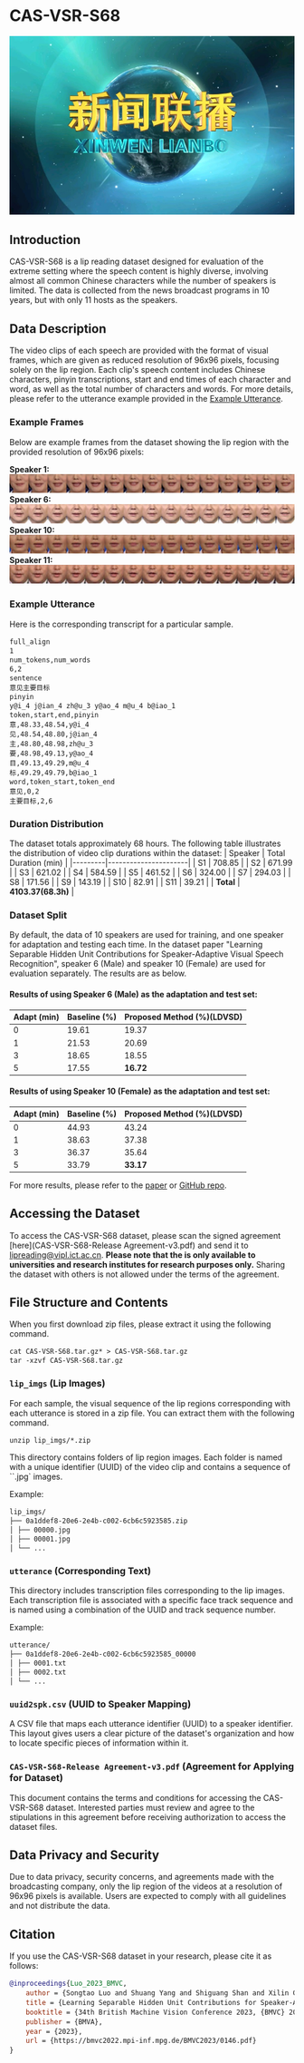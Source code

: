 # CAS-VSR-S68
![Cover Image](images/cover.jpg)
## Introduction
CAS-VSR-S68 is a lip reading dataset designed for evaluation of the extreme setting where the speech content is highly diverse, involving almost all common Chinese characters while the number of speakers is limited. The data is collected from the news broadcast programs in 10 years, but with only 11 hosts as the speakers.  

## Data Description
The video clips of each speech are provided with the format of visual frames, which are given as reduced resolution of 96x96 pixels, focusing solely on the lip region. 
Each clip's speech content includes Chinese characters, pinyin transcriptions, start and end times of each character and word, as well as the total number of characters and words. For more details, please refer to the utterance example provided in the [Example Utterance](###Example-Utterance).

### Example Frames
Below are example frames from the dataset showing the lip region with the provided resolution of 96x96 pixels:

**Speaker 1:**
![Example Image 1](images/S1.jpg)
**Speaker 6:**
![Example Image 2](images/S6.jpg)
**Speaker 10:**
![Example Image 3](images/S10.jpg)
**Speaker 11:**
![Example Image 4](images/S11.jpg)
### Example Utterance
Here is the corresponding transcript for a particular sample.
```
full_align
1
num_tokens,num_words
6,2
sentence
意见主要目标
pinyin
y@i_4 j@ian_4 zh@u_3 y@ao_4 m@u_4 b@iao_1
token,start,end,pinyin
意,48.33,48.54,y@i_4
见,48.54,48.80,j@ian_4
主,48.80,48.98,zh@u_3
要,48.98,49.13,y@ao_4
目,49.13,49.29,m@u_4
标,49.29,49.79,b@iao_1
word,token_start,token_end
意见,0,2
主要目标,2,6
```

### Duration Distribution
The dataset totals approximately 68 hours. The following table illustrates the distribution of video clip durations within the dataset:
| Speaker | Total Duration (min) |
|---------|----------------------|
| S1      | 708.85               |
| S2      | 671.99               |
| S3      | 621.02               |
| S4      | 584.59               |
| S5      | 461.52               |
| S6      | 324.00               |
| S7      | 294.03               |
| S8      | 171.56               |
| S9      | 143.19               |
| S10     | 82.91                |
| S11     | 39.21                |
| **Total** | **4103.37(68.3h)**       |

### Dataset Split
By default, the data of 10 speakers are used for training, and one speaker for adaptation and testing each time.  In the dataset paper  "Learning Separable Hidden Unit Contributions for Speaker-Adaptive Visual Speech Recognition", speaker 6 (Male) and speaker 10 (Female) are used for evaluation separately. The results are as below.


#### Results of using Speaker 6 (Male) as the adaptation and test set:
| Adapt (min) | Baseline (%) | Proposed Method (%)(LDVSD) |
|-------------|--------------|---------------------|
| 0                  | 19.61    | 19.37           |
| 1                  | 21.53    | 20.69           |
| 3                  | 18.65    | 18.55           |
| 5                  | 17.55    | **16.72**           |

#### Results of using Speaker 10 (Female) as the adaptation and test set:
| Adapt (min) | Baseline (%) | Proposed Method (%)(LDVSD) |
|-------------|--------------|---------------------|
| 0           | 44.93        | 43.24               |
| 1           | 38.63        | 37.38               |
| 3           | 36.37        | 35.64               |
| 5           | 33.79        | **33.17**               |

For more results, please refer to the [paper](https://arxiv.org/abs/2310.05058) or [GitHub repo](https://github.com/jinchiniao/LSHUC).

## Accessing the Dataset

To access the CAS-VSR-S68 dataset, please scan the signed agreement [here](CAS-VSR-S68-Release Agreement-v3.pdf) and send it to [lipreading@vipl.ict.ac.cn](mailto:lipreading@vipl.ict.ac.cn). **Please note that the is only available to universities and research institutes for research purposes only.** Sharing the dataset with others is not allowed under the terms of the agreement.

## File Structure and Contents
When you first download zip files, please extract it using the following command.
```
cat CAS-VSR-S68.tar.gz* > CAS-VSR-S68.tar.gz
tar -xzvf CAS-VSR-S68.tar.gz 
```
### `lip_imgs` (Lip Images) 
For each sample, the visual sequence of the lip regions corresponding with each utterance is stored in a zip file. You can extract them with the following command.
```
unzip lip_imgs/*.zip
```
This directory contains folders of lip region images. Each folder is named with a unique identifier (UUID) of the video clip and contains a sequence of ``.jpg` images.


Example:
```
lip_imgs/
├── 0a1ddef8-20e6-2e4b-c002-6cb6c5923585.zip
│ ├── 00000.jpg
│ ├── 00001.jpg
│ └── ...
```
### `utterance` (Corresponding Text) 
This directory includes transcription files corresponding to the lip images. Each transcription file is associated with a specific face track sequence and is named using a combination of the UUID and track sequence number.

Example:
```
utterance/
├── 0a1ddef8-20e6-2e4b-c002-6cb6c5923585_00000
│ ├── 0001.txt
│ ├── 0002.txt
│ └── ...
```
### `uuid2spk.csv` (UUID to Speaker Mapping)
A CSV file that maps each utterance identifier (UUID) to a speaker identifier.
This layout gives users a clear picture of the dataset's organization and how to locate specific pieces of information within it.

### `CAS-VSR-S68-Release Agreement-v3.pdf` (Agreement for Applying for Dataset)
This document contains the terms and conditions for accessing the CAS-VSR-S68 dataset. Interested parties must review and agree to the stipulations in this agreement before receiving authorization to access the dataset files.

## Data Privacy and Security
Due to data privacy, security concerns, and agreements made with the broadcasting company, only the lip region of the videos at a resolution of 96x96 pixels is available. Users are expected to comply with all guidelines and not distribute the data.

## Citation
If you use the CAS-VSR-S68 dataset in your research, please cite it as follows:
```bibtex
@inproceedings{Luo_2023_BMVC,
    author = {Songtao Luo and Shuang Yang and Shiguang Shan and Xilin Chen},
    title = {Learning Separable Hidden Unit Contributions for Speaker-Adaptive Visual Speech Recognition},
    booktitle = {34th British Machine Vision Conference 2023, {BMVC} 2023, Aberdeen, UK, November 20-24, 2023},
    publisher = {BMVA},
    year = {2023},
    url = {https://bmvc2022.mpi-inf.mpg.de/BMVC2023/0146.pdf}
}
